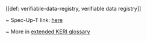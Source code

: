 [[def: verifiable-data-registry, verifiable data registry]]

~ Spec-Up-T link: <a href='https://weboftrust.github.io/WOT-terms/docs/glossary/verifiable-data-registry'>here</a>

~ More in <a href="https://weboftrust.github.io/WOT-terms/docs/glossary/verifiable-data-registry">extended KERI glossary</a>
